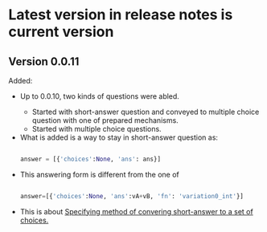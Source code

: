 # Latest version in release notes is current version

## Version 0.0.11

<storng>Added:</strong>
<ul><li>Up to 0.0.10, two kinds of questions were abled.</li>
<ul><li>Started with short-answer question and conveyed to multiple choice question with one of prepared mechanisms.</li>
<li>Started with multiple choice questions.</li></ul>
<li>What is added is a way to stay in short-answer question as:</li>
  
  ```python
  
answer = [{'choices':None, 'ans': ans}]
  
  ```
  <li>This answering form is different from the one of</li>
  
  ```python
  
  answer=[{'choices':None, 'ans':vA+vB, 'fn': 'variation0_int'}]
  
  ```
  <li> This is about <a href="https://github.com/generateNscore/htmlfilesforquiz/wiki#2-specifying-method-of-converting-a-short-answer-to-a-set-of-choices">Specifying method of convering short-answer to a set of choices.</a></li></ul></ul>
